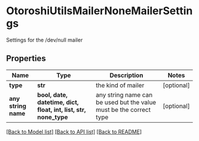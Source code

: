 # OtoroshiUtilsMailerNoneMailerSettings

Settings for the /dev/null mailer

## Properties
Name | Type | Description | Notes
------------ | ------------- | ------------- | -------------
**type** | **str** | the kind of mailer | [optional] 
**any string name** | **bool, date, datetime, dict, float, int, list, str, none_type** | any string name can be used but the value must be the correct type | [optional]

[[Back to Model list]](../README.md#documentation-for-models) [[Back to API list]](../README.md#documentation-for-api-endpoints) [[Back to README]](../README.md)


